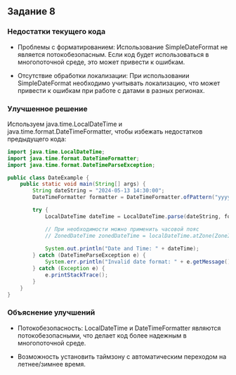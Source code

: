 ## Задание 8

### Недостатки текущего кода

- Проблемы с форматированием: Использование SimpleDateFormat не является потокобезопасным.
Если код будет использоваться в многопоточной среде, это может привести к ошибкам.


- Отсутствие обработки локализации: При использовании SimpleDateFormat необходимо учитывать локализацию, 
что может привести к ошибкам при работе с датами в разных регионах.


### Улучшенное решение

Используем java.time.LocalDateTime и java.time.format.DateTimeFormatter, чтобы избежать недостатков предыдущего кода:
```java
import java.time.LocalDateTime;
import java.time.format.DateTimeFormatter;
import java.time.format.DateTimeParseException;

public class DateExample {
    public static void main(String[] args) {
        String dateString = "2024-05-13 14:30:00";
        DateTimeFormatter formatter = DateTimeFormatter.ofPattern("yyyy-MM-dd HH:mm:ss");

        try {
            LocalDateTime dateTime = LocalDateTime.parse(dateString, formatter);

            // При необходимости можно применить часовой пояс
            // ZonedDateTime zonedDateTime = localDateTime.atZone(ZoneId.of("America/New_York"));
            
            System.out.println("Date and Time: " + dateTime);
        } catch (DateTimeParseException e) {
            System.err.println("Invalid date format: " + e.getMessage());
        } catch (Exception e) {
            e.printStackTrace();
        }
    }
}
```

### Объяснение улучшений

- Потокобезопасность: LocalDateTime и DateTimeFormatter являются потокобезопасными, что делает код более надежным в многопоточной среде.

- Возможность установить таймзону с автоматическим переходом на летнее/зимнее время.